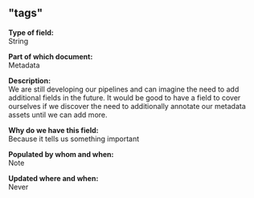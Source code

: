 ## "tags"

**Type of field:**  
String  

**Part of which document:**  
Metadata

**Description:**  
We are still developing our pipelines and can imagine the need to add additional fields in the future. It would be good to have a field to cover ourselves if we discover the need to additionally annotate our metadata assets until we can add more. 

**Why do we have this field:**  
Because it tells us something important  

**Populated by whom and when:**  
Note  

**Updated where and when:**  
Never

